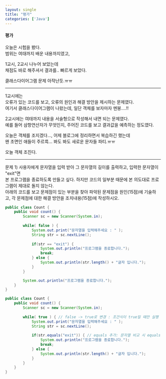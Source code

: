 ```yaml
---
layout: single
title: "평가"
categories: ['Java']
---
```

   
#### 평가
오늘은 시험을 봤다.   
범위는 여태까지 배운 내용까지였고,   

1교시, 2교시 나누어 보았는데   
채점도 바로 해주셔서 결과를.. 빠르게 보았다.   

클래스다이어그램 문제 아작난듯.ㅠㅠ   
      
***
1교시에는   
오류가 있는 코드를 보고, 오류의 원인과 해결 방안을 제시하는 문제였다.   
여기서 클래스다이어그램이 나왔는데, 일단 객체를 보자마자 멘붕....!!   

2교시에는 여태까지 내용을 서술형으로 작성해서 내면 되는 문제였다.   
예를 들어 삼항연산자가 무엇인지, 주어진 코드를 보고 결과값을 예측하는 정도였다.   

오늘은 객체를 조지겠다..., 어제 블로그에 정리하면서 복습하긴 했는데   
왠 초면인 애들이 주르륵... 봐도 봐도 새로운 문자들 파티.ㅠㅠ   

오늘 객체 조진다.   
   
***
문제 1) 사용자에게 문자열을 입력 받아 그 문자열의 길이를 출력하고, 입력한 문자열이 "exit"면   
본 프로그램을 종료하도록 만들고 싶다. 하지만 코드의 일부분 때문에 본 의도대로 프로그램이 제대로 돌지 않는다.   
아래의 코드를 보고 문제점이 있는 부분을 찾아 파악된 문제점을 원인(15점)에 기술하고, 각 문제점에 대한 해결 방안을 조치내용(15점)에 작성하시오.   
   
``` java
public class Count {
	public void count() {
		Scanner sc = new Scanner(System.in);
		
		while( false ) {
			System.out.print("문자열을 입력해주세요 : " );
			String str = sc.nextLine();
			
			if(str == "exit") {
				System.out.println("프로그램을 종료합니다.");
				break;
			} else {
				System.out.println(str.length() + "글자 입니다.");
			}
		}

        System.out.println("프로그램을 종료합니다.");
	}
}
```   
``` java
public class Count {
	public void count() {
		Scanner sc = new Scanner(System.in);
		
		while( true ) { // false -> true로 변경 : 조건식이 true일 때만 실행
			System.out.print("문자열을 입력해주세요 : " );
			String str = sc.nextLine();
			
			if(str.equals("exit")) { // equals 추가: 문자열 비교 시 equals 메서드 사용
				System.out.println("프로그램을 종료합니다.");
				break;
			} else {
				System.out.println(str.length() + "글자 입니다.");
			}
		}
	}
}
```   


